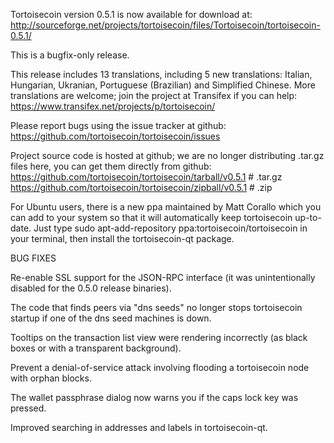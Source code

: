 Tortoisecoin version 0.5.1 is now available for download at:
http://sourceforge.net/projects/tortoisecoin/files/Tortoisecoin/tortoisecoin-0.5.1/

This is a bugfix-only release.

This release includes 13 translations, including 5 new translations:
Italian, Hungarian, Ukranian, Portuguese (Brazilian) and Simplified Chinese.
More translations are welcome; join the project at Transifex if you can help:
https://www.transifex.net/projects/p/tortoisecoin/

Please report bugs using the issue tracker at github:
https://github.com/tortoisecoin/tortoisecoin/issues

Project source code is hosted at github; we are no longer
distributing .tar.gz files here, you can get them
directly from github:
https://github.com/tortoisecoin/tortoisecoin/tarball/v0.5.1  # .tar.gz
https://github.com/tortoisecoin/tortoisecoin/zipball/v0.5.1  # .zip

For Ubuntu users, there is a new ppa maintained by Matt Corallo which
you can add to your system so that it will automatically keep
tortoisecoin up-to-date.  Just type
sudo apt-add-repository ppa:tortoisecoin/tortoisecoin
in your terminal, then install the tortoisecoin-qt package.


BUG FIXES

Re-enable SSL support for the JSON-RPC interface (it was unintentionally
disabled for the 0.5.0 release binaries).

The code that finds peers via "dns seeds" no longer stops tortoisecoin startup
if one of the dns seed machines is down.

Tooltips on the transaction list view were rendering incorrectly (as black boxes
or with a transparent background).

Prevent a denial-of-service attack involving flooding a tortoisecoin node with
orphan blocks.

The wallet passphrase dialog now warns you if the caps lock key was pressed.

Improved searching in addresses and labels in tortoisecoin-qt.
